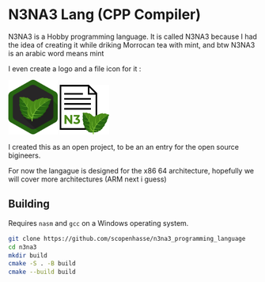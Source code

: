 
# N3NA3 Lang (CPP Compiler)

N3NA3 is a Hobby programming language. It is called N3NA3 because I had the idea of creating it while driking Morrocan tea with mint, and btw N3NA3 is an arabic word means mint

I even create a logo and a file icon for it :

<img src="logo.png" alt="N3NA3-Logo" width="100" height="110">
<img src="fileicon.png" alt="File-Logo" width="100" height="100">

I created this as an open project, to be an an entry for the open source bigineers.

For now the langague is designed for the x86 64 architecture, hopefully we will cover more architectures (ARM next i guess)

## Building
Requires `nasm` and `gcc` on a Windows operating system.

```bash
git clone https://github.com/scopenhasse/n3na3_programming_language
cd n3na3
mkdir build
cmake -S . -B build
cmake --build build
```

